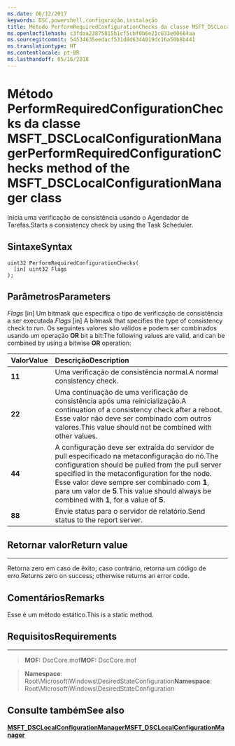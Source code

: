 ```yaml
---
ms.date: 06/12/2017
keywords: DSC,powershell,configuração,instalação
title: Método PerformRequiredConfigurationChecks da classe MSFT_DSCLocalConfigurationManager
ms.openlocfilehash: c3fdaa23875815b1cf5cbf0b6e21c633e00664aa
ms.sourcegitcommit: 54534635eedacf531d8d6344019dc16a50b8b441
ms.translationtype: HT
ms.contentlocale: pt-BR
ms.lasthandoff: 05/16/2018
---
```

# <a name="performrequiredconfigurationchecks-method-of-the-msftdsclocalconfigurationmanager-class"></a><span data-ttu-id="30f16-103">Método PerformRequiredConfigurationChecks da classe MSFT_DSCLocalConfigurationManager</span><span class="sxs-lookup"><span data-stu-id="30f16-103">PerformRequiredConfigurationChecks method of the MSFT_DSCLocalConfigurationManager class</span></span>

<span data-ttu-id="30f16-104">Inicia uma verificação de consistência usando o Agendador de Tarefas.</span><span class="sxs-lookup"><span data-stu-id="30f16-104">Starts a consistency check by using the Task Scheduler.</span></span>

<a name="syntax"></a><span data-ttu-id="30f16-105">Sintaxe</span><span class="sxs-lookup"><span data-stu-id="30f16-105">Syntax</span></span>
------

```mof
uint32 PerformRequiredConfigurationChecks(
  [in] uint32 Flags
);
```

<a name="parameters"></a><span data-ttu-id="30f16-106">Parâmetros</span><span class="sxs-lookup"><span data-stu-id="30f16-106">Parameters</span></span>
----------

<span data-ttu-id="30f16-107">*Flags* \[in\] Um bitmask que especifica o tipo de verificação de consistência a ser executada.</span><span class="sxs-lookup"><span data-stu-id="30f16-107">*Flags* \[in\] A bitmask that specifies the type of consistency check to run.</span></span> <span data-ttu-id="30f16-108">Os seguintes valores são válidos e podem ser combinados usando um operação **OR** bit a bit:</span><span class="sxs-lookup"><span data-stu-id="30f16-108">The following values are valid, and can be combined by using a bitwise **OR** operation:</span></span>

|<span data-ttu-id="30f16-109">Valor</span><span class="sxs-lookup"><span data-stu-id="30f16-109">Value</span></span> |<span data-ttu-id="30f16-110">Descrição</span><span class="sxs-lookup"><span data-stu-id="30f16-110">Description</span></span> |
|:--- |:---|
|<span data-ttu-id="30f16-111">**1**</span><span class="sxs-lookup"><span data-stu-id="30f16-111">**1**</span></span> | <span data-ttu-id="30f16-112">Uma verificação de consistência normal.</span><span class="sxs-lookup"><span data-stu-id="30f16-112">A normal consistency check.</span></span> |
|<span data-ttu-id="30f16-113">**2**</span><span class="sxs-lookup"><span data-stu-id="30f16-113">**2**</span></span> | <span data-ttu-id="30f16-114">Uma continuação de uma verificação de consistência após uma reinicialização.</span><span class="sxs-lookup"><span data-stu-id="30f16-114">A continuation of a consistency check after a reboot.</span></span> <span data-ttu-id="30f16-115">Esse valor não deve ser combinado com outros valores.</span><span class="sxs-lookup"><span data-stu-id="30f16-115">This value should not be combined with other values.</span></span> |
|<span data-ttu-id="30f16-116">**4**</span><span class="sxs-lookup"><span data-stu-id="30f16-116">**4**</span></span> | <span data-ttu-id="30f16-117">A configuração deve ser extraída do servidor de pull especificado na metaconfiguração do nó.</span><span class="sxs-lookup"><span data-stu-id="30f16-117">The configuration should be pulled from the pull server specified in the metaconfiguration for the node.</span></span> <span data-ttu-id="30f16-118">Esse valor deve sempre ser combinado com **1**, para um valor de **5**.</span><span class="sxs-lookup"><span data-stu-id="30f16-118">This value should always be combined with **1**, for a value of **5**.</span></span> |
|<span data-ttu-id="30f16-119">**8**</span><span class="sxs-lookup"><span data-stu-id="30f16-119">**8**</span></span> | <span data-ttu-id="30f16-120">Envie status para o servidor de relatório.</span><span class="sxs-lookup"><span data-stu-id="30f16-120">Send status to the report server.</span></span> |

## <a name="return-value"></a><span data-ttu-id="30f16-121">Retornar valor</span><span class="sxs-lookup"><span data-stu-id="30f16-121">Return value</span></span>
------------

<span data-ttu-id="30f16-122">Retorna zero em caso de êxito; caso contrário, retorna um código de erro.</span><span class="sxs-lookup"><span data-stu-id="30f16-122">Returns zero on success; otherwise returns an error code.</span></span>

## <a name="remarks"></a><span data-ttu-id="30f16-123">Comentários</span><span class="sxs-lookup"><span data-stu-id="30f16-123">Remarks</span></span>

<span data-ttu-id="30f16-124">Esse é um método estático.</span><span class="sxs-lookup"><span data-stu-id="30f16-124">This is a static method.</span></span>

## <a name="requirements"></a><span data-ttu-id="30f16-125">Requisitos</span><span class="sxs-lookup"><span data-stu-id="30f16-125">Requirements</span></span>
------------
><span data-ttu-id="30f16-126">**MOF:** DscCore.mof</span><span class="sxs-lookup"><span data-stu-id="30f16-126">**MOF:** DscCore.mof</span></span>

><span data-ttu-id="30f16-127">**Namespace**: Root\Microsoft\Windows\DesiredStateConfiguration</span><span class="sxs-lookup"><span data-stu-id="30f16-127">**Namespace**: Root\Microsoft\Windows\DesiredStateConfiguration</span></span>


## <a name="see-also"></a><span data-ttu-id="30f16-128">Consulte também</span><span class="sxs-lookup"><span data-stu-id="30f16-128">See also</span></span>


[<span data-ttu-id="30f16-129">**MSFT_DSCLocalConfigurationManager**</span><span class="sxs-lookup"><span data-stu-id="30f16-129">**MSFT_DSCLocalConfigurationManager**</span></span>](msft-dsclocalconfigurationmanager.md)